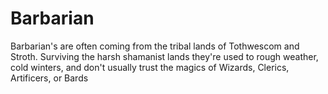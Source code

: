# Barbarian
Barbarian's are often coming from the tribal lands of Tothwescom and Stroth. Surviving the harsh shamanist lands they're used to rough weather, cold winters, and don't usually trust the magics of Wizards, Clerics, Artificers, or Bards